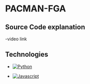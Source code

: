# PACMAN-FGA


## Source Code explanation

  -video link


## Technologies

- [![Python](https://img.shields.io/badge/python-3670A0?style=for-the-badge&logo=python&logoColor=ffdd54)](https://docs.python.org/3/)

- [![Javascript](https://img.shields.io/badge/logo-javascript-blue?logo=javascript)](https://developer.mozilla.org/pt-BR/docs/Web/JavaScript)





